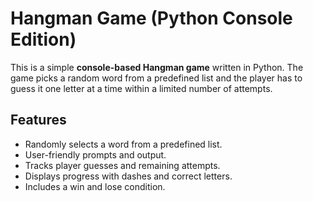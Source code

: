 # Hangman Game (Python Console Edition)

This is a simple **console-based Hangman game** written in Python. The game picks a random word from a predefined list and the player has to guess it one letter at a time within a limited number of attempts.

## Features

- Randomly selects a word from a predefined list.
- User-friendly prompts and output.
- Tracks player guesses and remaining attempts.
- Displays progress with dashes and correct letters.
- Includes a win and lose condition.
